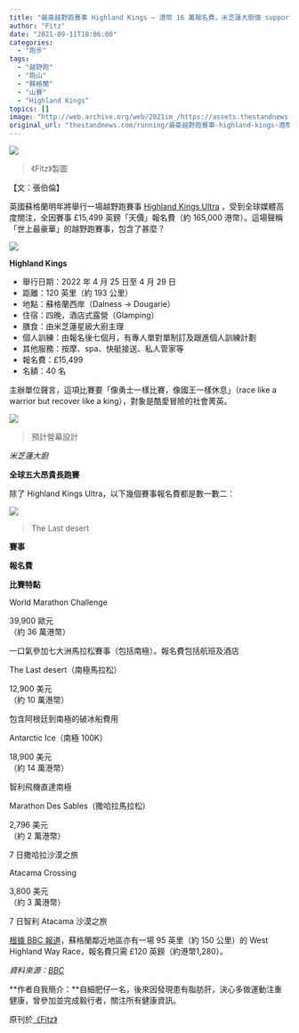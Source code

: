 ```yaml
---
title: "最豪越野跑賽事 Highland Kings — 港幣 16 萬報名費，米芝蓮大廚做 support"
author: "Fitz"
date: "2021-09-11T18:06:00"
categories:
  - "跑步"
tags:
  - "越野跑"
  - "跑山"
  - "蘇格蘭"
  - "山賽"
  - "Highland Kings"
topics: []
image: "http://web.archive.org/web/2021im_/https://assets.thestandnews.com/media/photos/4512342135472136315464532643546425235342.png"
original_url: "thestandnews.com/running/最豪越野跑賽事-highland-kings-港幣-16-萬報名費米芝蓮大廚做-support"
---
```

![](http://web.archive.org/web/2021im_/https://assets.thestandnews.com/media/photos/4512342135472136315464532643546425235342.png)
> 《Fitz》製圖

【文：張伯倫】

英國蘇格蘭明年將舉行一場越野跑賽事 [Highland Kings Ultra](http://web.archive.org/web/20210917152652/https://www.highland-kings.com/) ，受到全球媒體高度關注，全因賽事 £15,499 英鎊「天價」報名費（約 165,000 港幣）。這場聲稱「世上最豪華」的越野跑賽事，包含了甚麼？

![](http://web.archive.org/web/2021im_/https://i1.wp.com/fitz.hk/wp-content/uploads/2021/09/%E6%9C%80%E8%B1%AA%E8%B6%8A%E9%87%8E%E8%B7%91%E8%B3%BD%E4%BA%8B-1.jpg)

**Highland Kings**

*   舉行日期：2022 年 4 月 25 日至 4 月 29 日
*   距離：120 英里（約 193 公里）
*   地點：蘇格蘭西岸（Dalness → Dougarie）
*   住宿：四晚，酒店式露營（Glamping）
*   膳食：由米芝蓮星級大廚主理
*   個人訓練：由報名後七個月，有專人單對單制訂及跟進個人訓練計劃
*   其他服務：按摩、spa、快艇接送、私人管家等
*   報名費：£15,499
*   名額：40 名

主辦單位聲言，這項比賽要「像勇士一樣比賽，像國王一樣休息」（race like a warrior but recover like a king），對象是酷愛冒險的社會菁英。

![](http://web.archive.org/web/2021im_/https://i0.wp.com/fitz.hk/wp-content/uploads/2021/09/%E6%9C%80%E8%B1%AA%E8%B6%8A%E9%87%8E%E8%B7%91%E8%B3%BD%E4%BA%8BHighland-Kings-%E6%B8%AF%E5%B9%A316%E8%90%AC%E5%A0%B1%E5%90%8D%E8%B2%BB%E3%80%81%E7%B1%B3%E8%8A%9D%E8%93%AE%E5%A4%A7%E5%BB%9A%E5%81%9Asupport-01.jpeg)
> 預計營幕設計

_米芝蓮大廚_

**全球五大昂貴長跑賽**

除了 Highland Kings Ultra，以下幾個賽事報名費都是數一數二：

![](http://web.archive.org/web/2021im_/https://i1.wp.com/fitz.hk/wp-content/uploads/2021/09/%E6%9C%80%E8%B1%AA%E8%B6%8A%E9%87%8E%E8%B7%91%E8%B3%BD%E4%BA%8B-4.jpg)
> The Last desert

**賽事**

**報名費**

**比賽特點**

World Marathon Challenge

39,900 歐元  
（約 36 萬港幣）

一口氣參加七大洲馬拉松賽事（包括南極）。報名費包括航班及酒店

The Last desert（南極馬拉松）

12,900 美元  
（約 10 萬港幣）

包含阿根廷到南極的破冰船費用

Antarctic Ice（南極 100K）

18,900 美元  
（約 14 萬港幣）

智利飛機直達南極

Marathon Des Sables（撒哈拉馬拉松）

2,796 美元  
（約 2 萬港幣）

7 日撒哈拉沙漠之旅

Atacama Crossing

3,800 美元  
（約 3 萬港幣）

7 日智利 Atacama 沙漠之旅

[根據 BBC 報道](http://web.archive.org/web/20210917152652/https://www.bbc.com/news/uk-scotland-57975285)，蘇格蘭鄰近地區亦有一場 95 英里（約 150 公里）的 West Highland Way Race，報名費只需 £120 英鎊（約港幣1,280）。

_資料來源：[BBC](http://web.archive.org/web/20210917152652/https://www.bbc.com/news/uk-scotland-57975285)_

**作者自我簡介：**自細肥仔一名，後來因發現患有脂肪肝，決心多做運動注重健康，曾參加並完成毅行者，關注所有健康資訊。

原刊於[《Fitz》](http://web.archive.org/web/20210917152652/https://fitz.hk/?p=162464)